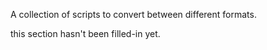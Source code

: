 A collection of scripts to convert between different formats.

this section hasn't been filled-in yet.
